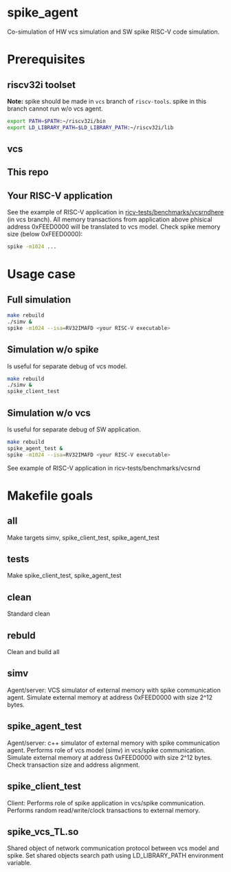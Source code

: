 # spike_agent
Co-simulation of HW vcs simulation and SW spike RISC-V code simulation.

# Prerequisites
## riscv32i toolset
**Note:** spike should be made in `vcs` branch of `riscv-tools`.
spike in this branch cannot run w/o vcs agent.

```sh
export PATH=$PATH:~/riscv32i/bin
export LD_LIBRARY_PATH=$LD_LIBRARY_PATH:~/riscv32i/lib
```
## vcs
## This repo
## Your RISC-V application
See the example of RISC-V application in [ricv-tests/benchmarks/vcsrndhere](https://github.com/aka-sps/riscv-tests/blob/vcs/benchmarks/vcsrnd/vcsrnd.c) (in vcs branch).
All memory transactions from application above phisical address 0xFEED0000 will be translated to vcs model.
Check spike memory size (below 0xFEED0000):
```sh
spike -m1024 ...
```

# Usage case
## Full simulation
```sh
make rebuild
./simv &
spike -m1024 --isa=RV32IMAFD <your RISC-V executable>
```

##  Simulation w/o spike
Is useful for separate debug of vcs model.
```sh
make rebuild
./simv &
spike_client_test
```

##  Simulation w/o vcs
Is useful for separate debug of SW application.
```sh
make rebuild
spike_agent_test &
spike -m1024 --isa=RV32IMAFD <your RISC-V executable>
```

See example of RISC-V application in ricv-tests/benchmarks/vcsrnd

# Makefile goals
## all
Make targets simv, spike_client_test, spike_agent_test

## tests
Make spike_client_test, spike_agent_test

## clean
Standard clean
## rebuld
Clean and build all

## simv
Agent/server: VCS simulator of external memory with spike communication agent.
Simulate external memory at address 0xFEED0000 with size 2^12 bytes.

## spike_agent_test
Agent/server: c++ simulator of external memory with spike communication agent.
Performs role of vcs model (simv) in vcs/spike communication.
Simulate external memory at address 0xFEED0000 with size 2^12 bytes. Check transaction size and address alignment.

## spike_client_test
Client: Performs role of spike application in vcs/spike communication.
Performs random read/write/clock transactions to external memory.

## spike_vcs_TL.so
Shared object of network communication protocol between vcs model and spike.
Set shared objects search path using LD_LIBRARY_PATH environment variable.
